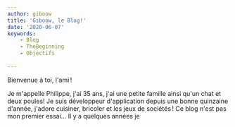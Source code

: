 ```yaml
---
author: giboow
title: 'Giboow, le Blog!' 
date: '2020-06-07' 
keywords:  
    - Blog
    - TheBeginning
    - Objectifs
    
--- 
```

 
Bienvenue à toi, l'ami !


Je m'appelle Philippe, j'ai 35 ans, j'ai une petite famille ainsi qu'un chat et deux poules! Je
 suis développeur d'application depuis une bonne quinzaine d'année, j'adore cuisiner, bricoler et
  les jeux de sociétés !
Ce blog n'est pas mon premier essai... Il y a quelques années je 



